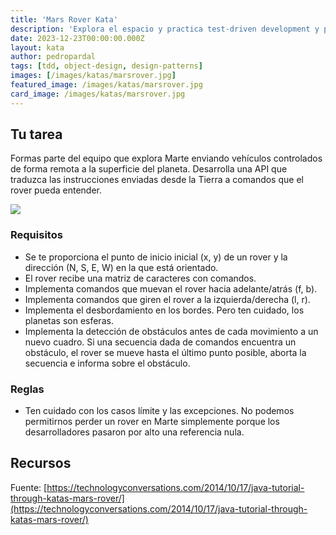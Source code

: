 ```yaml
---
title: 'Mars Rover Kata'
description: 'Explora el espacio y practica test-driven development y patrones de diseño orientado a objetos.'
date: 2023-12-23T00:00:00.000Z
layout: kata
author: pedropardal
tags: [tdd, object-design, design-patterns]
images: [/images/katas/marsrover.jpg]
featured_image: /images/katas/marsrover.jpg
card_image: /images/katas/marsrover.jpg
---
```


## Tu tarea
Formas parte del equipo que explora Marte enviando vehículos controlados de forma remota a la superficie del planeta. Desarrolla una API que traduzca las instrucciones enviadas desde la Tierra a comandos que el rover pueda entender.

![](/images/katas/marsrover.jpg)

### Requisitos

- Se te proporciona el punto de inicio inicial (x, y) de un rover y la dirección (N, S, E, W) en la que está orientado.
- El rover recibe una matriz de caracteres con comandos.
- Implementa comandos que muevan el rover hacia adelante/atrás (f, b).
- Implementa comandos que giren el rover a la izquierda/derecha (l, r).
- Implementa el desbordamiento en los bordes. Pero ten cuidado, los planetas son esferas.
- Implementa la detección de obstáculos antes de cada movimiento a un nuevo cuadro. Si una secuencia dada de comandos encuentra un obstáculo, el rover se mueve hasta el último punto posible, aborta la secuencia e informa sobre el obstáculo.

### Reglas

- Ten cuidado con los casos límite y las excepciones. No podemos permitirnos perder un rover en Marte simplemente porque los desarrolladores pasaron por alto una referencia nula.

## Recursos

Fuente: [https://technologyconversations.com/2014/10/17/java-tutorial-through-katas-mars-rover/](https://technologyconversations.com/2014/10/17/java-tutorial-through-katas-mars-rover/)
